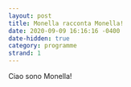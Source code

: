 ```yaml
---
layout: post
title: Monella racconta Monella!
date: 2020-09-09 16:16:16 -0400
date-hidden: true
category: programme
strand: 1
---
```


Ciao sono Monella!
